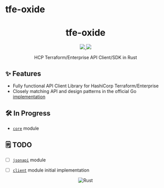 # tfe-oxide


<h1 align="center">tfe-oxide</h1>
<div align="center"><p>
    <a href="https://github.com/da-moon/tfe-oxide/pulse">
      <img src="https://img.shields.io/github/last-commit/da-moon/tfe-oxide?color=%4dc71f&label=Last%20Commit&logo=github&style=flat-square"/>
    </a>
    <a href="https://github.com/da-moon/tfe-oxide/blob/main/LICENSE">
      <img src="https://img.shields.io/github/license/da-moon/tfe-oxide?label=License&logo=MIT&style=flat-square"/>
    </a>
</p>
</div>

<p align="center">
HCP Terraform/Enterprise API Client/SDK in Rust</p>

## ✨ Features

- Fully functional API Client Library for HashiCorp Terraform/Enterprise
- Closely matching API and design patterns in the official Go [implementation](https://github.com/hashicorp/go-tfe)

## 🛠️ In Progress

- [`core`](https://github.com/da-moon/tfe-oxide/issues/4) module

## 🗒️ TODO

- [ ] [`jsonapi`](https://github.com/da-moon/tfe-oxide/issues/13) module
- [ ] [`client`](https://github.com/da-moon/tfe-oxide/issues/14) module initial implementation


<div align="center" id="madewithrust">

![Rust](https://img.shields.io/badge/Made%20with%20-Rust-%23000000.svg?style=for-the-badge&logo=rust&logoColor=white)

</div>

